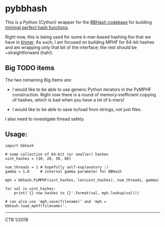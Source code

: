 # pybbhash

This is a Python (Cython) wrapper for the
[BBHash codebase](https://github.com/rizkg/BBHash) for building
[minimal perfect hash functions](https://en.wikipedia.org/wiki/Perfect_hash_function#Minimal_perfect_hash_function).

Right now, this is being used for some k-mer-based hashing foo that we 
have in [khmer](http://github.com/dib-lab/khmer).  As such, I am focused
on building MPHF for 64-bit hashes and am wrapping only that bit of the
interface; the rest should be ~straightforward (hah!).

## Big TODO items

The two remaining Big Items are:

* I would like to be able to use generic Python iterators in the PyMPHF
  construction. Right now there is a round of memory-inefficient copying of
  hashes, which is bad when you have a lot of k-mers!
  
* I would like to be able to save to/load from strings, not just files.

I also need to investigate thread safety.

## Usage:

```
import bbhash

# some collection of 64-bit (or smaller) hashes
uint_hashes = [10, 20, 50, 80]

num_threads = 1 # hopefully self-explanatory :)
gamma = 1.0     # internal gamma parameter for BBHash

mph = bbhash.PyMPHF(uint_hashes, len(uint_hashes), num_threads, gamma)

for val in uint_hashes:
    print('{} now hashes to {}'.format(val, mph.lookup(val)))

# can also use 'mph.save(filename)' and 'mph = bbhash.load_mphf(filename)'.
```

----

CTB 1/2018
